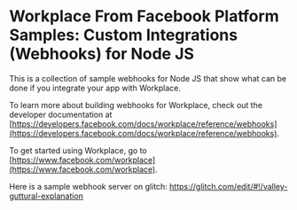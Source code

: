 # Workplace From Facebook Platform Samples: Custom Integrations (Webhooks) for Node JS

This is a collection of sample webhooks for Node JS that show what can be done if you integrate your app with Workplace.

To learn more about building webhooks for Workplace, check out the developer documentation at [https://developers.facebook.com/docs/workplace/reference/webhooks](https://developers.facebook.com/docs/workplace/reference/webhooks).

To get started using Workplace, go to [https://www.facebook.com/workplace](https://www.facebook.com/workplace).

Here is a sample webhook server on glitch: https://glitch.com/edit/#!/valley-guttural-explanation
